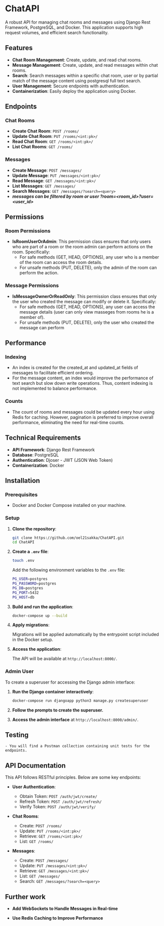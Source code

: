 # ChatAPI

A robust API for managing chat rooms and messages using Django Rest Framework, PostgreSQL, and Docker. This application supports high request volumes, and efficient search functionality.

## Features

- **Chat Room Management**: Create, update, and read chat rooms.
- **Message Management**: Create, update, and read messages within chat rooms.
- **Search**: Search messages within a specific chat room, user or by partial match of the message content using postgresql full text search.
- **User Management**: Secure endpoints with authentication.
- **Containerization**: Easily deploy the application using Docker.

## Endpoints

### Chat Rooms

- **Create Chat Room**: `POST /rooms/`
- **Update Chat Room**: `PUT /rooms/<int:pk>/`
- **Read Chat Room**: `GET /rooms/<int:pk>/`
- **List Chat Rooms**: `GET /rooms/`

### Messages

- **Create Message**: `POST /messages/`
- **Update Message**: `PUT /messages/<int:pk>/`
- **Read Message**: `GET /messages/<int:pk>/`
- **List Messages**: `GET /messages/`
- **Search Messages**: `GET /messages/?search=<query>`
- ***messages can be filtered by room or user ?room=<room_id>?user=<user_id>***

## Permissions

### Room Permissions

- **IsRoomUserOrAdmin**: This permission class ensures that only users who are part of a room or the room admin can perform actions on the room. Specifically:
  - For safe methods (GET, HEAD, OPTIONS), any user who is a member of the room can access the room details.
  - For unsafe methods (PUT, DELETE), only the admin of the room can perform the action.

### Message Permissions

- **IsMessageOwnerOrReadOnly**: This permission class ensures that only the user who created the message can modify or delete it. Specifically:
  - For safe methods (GET, HEAD, OPTIONS), any user can access the message details (user can only view masseges from rooms he is a member of).
  - For unsafe methods (PUT, DELETE), only the user who created the message can perform

## Performance

### Indexing

- An index is created for the created_at and updated_at fields of messages to facilitate efficient ordering.
- For the message content, an index would improve the performance of text search but slow down write operations. Thus, content indexing is not implemented to balance performance.

### Counts

- The count of rooms and messages could be updated every hour using Redis for caching. However, pagination is preferred to improve overall performance, eliminating the need for real-time counts.

## Technical Requirements

- **API Framework**: Django Rest Framework
- **Database**: PostgreSQL
- **Authentication**: Djoser - JWT (JSON Web Token)
- **Containerization**: Docker

## Installation

### Prerequisites

- Docker and Docker Compose installed on your machine.

### Setup

1. **Clone the repository**:

   ```sh
   git clone https://github.com/oel21sakka/ChatAPI.git
   cd ChatAPI
   ```

2. **Create a `.env` file**:

   ```sh
   touch .env
   ```

   Add the following environment variables to the `.env` file:

   ```sh
   PG_USER=postgres
   PG_PASSWORD=postgres
   PG_DB=postgres
   PG_PORT=5432
   PG_HOST=db
   ```

3. **Build and run the application**:

   ```sh
   docker-compose up --build
   ```

4. **Apply migrations**:

   Migrations will be applied automatically by the entrypoint script included in the Docker setup.

5. **Access the application**:

   The API will be available at `http://localhost:8000/`.

### Admin User

To create a superuser for accessing the Django admin interface:

1. **Run the Django container interactively**:

   ```sh
   docker-compose run djangoapp python3 manage.py createsuperuser
   ```

2. **Follow the prompts to create the superuser.**

3. **Access the admin interface** at `http://localhost:8000/admin/`.

## Testing

    - You will find a Postman collection containing unit tests for the endpoints.

## API Documentation

This API follows RESTful principles. Below are some key endpoints:

- **User Authentication**:

  - Obtain Token: `POST /auth/jwt/create/`
  - Refresh Token: `POST /auth/jwt/refresh/`
  - Verify Token: `POST /auth/jwt/verify/`

- **Chat Rooms**:

  - Create: `POST /rooms/`
  - Update: `PUT /rooms/<int:pk>/`
  - Retrieve: `GET /rooms/<int:pk>/`
  - List: `GET /rooms/`

- **Messages**:
  - Create: `POST /messages/`
  - Update: `PUT /messages/<int:pk>/`
  - Retrieve: `GET /messages/<int:pk>/`
  - List: `GET /messages/`
  - Search: `GET /messages/?search=<query>`

## Further work

- **Add WebSockets to Handle Messages in Real-time**

- **Use Redis Caching to Improve Performance**

